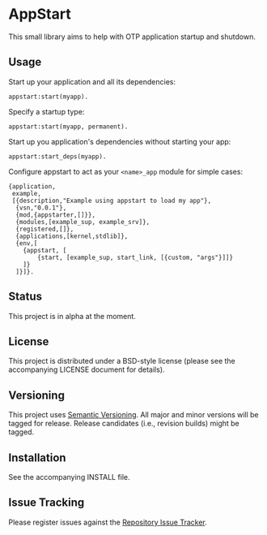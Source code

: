 # AppStart

This small library aims to help with OTP application startup and shutdown.

## Usage

Start up your application and all its dependencies:

	appstart:start(myapp).

Specify a startup type:

	appstart:start(myapp, permanent).
	
Start up you application's dependencies without starting your app:

	appstart:start_deps(myapp).

Configure appstart to act as your `<name>_app` module for simple cases:
	
	{application,
	 example,
	 [{description,"Example using appstart to load my app"},
	  {vsn,"0.0.1"},
	  {mod,{appstarter,[]}},
	  {modules,[example_sup, example_srv]},
	  {registered,[]},
	  {applications,[kernel,stdlib]},
	  {env,[
	    {appstart, [
	        {start, [example_sup, start_link, [{custom, "args"}]]}
	    ]}
	  ]}]}.

## Status

This project is in alpha at the moment.

## License

This project is distributed under a BSD-style license (please see the accompanying LICENSE document for details).

## Versioning

This project uses [Semantic Versioning](http://semver.org). All major and minor versions will be tagged for release. Release candidates (i.e., revision builds) might be tagged.

## Installation

See the accompanying INSTALL file.

## Issue Tracking

Please register issues against the [Repository Issue Tracker](https://github.com/hyperthunk/appstart/issues).
